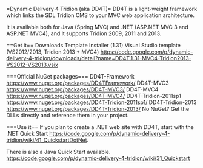 =Dynamic Delivery 4 Tridion (aka DD4T)= 
DD4T is a light-weight framework which links the SDL Tridion CMS to your MVC web application architecture.

It is available both for Java (Spring MVC) and .NET (ASP.NET MVC 3 and ASP.NET MVC4), and it supports Tridion 2009, 2011 and 2013.

==Get it==
Downloads
Template Installer (1.31) 
Visual Studio template (VS2012/2013, Tridion 2013 + MVC4) https://code.google.com/p/dynamic-delivery-4-tridion/downloads/detail?name=DD4T.1.31-MVC4-Tridion2013-VS2012-VS2013.vsix

===Official NuGet packages===
DD4T-Framework https://www.nuget.org/packages/DD4TFramework/
DD4T-MVC3 https://www.nuget.org/packages/DD4T-MVC3/
DD4T-MVC4 https://www.nuget.org/packages/DD4T-MVC4/
DD4T-Tridion-2011sp1 https://www.nuget.org/packages/DD4T-Tridion-2011sp1/
DD4T-Tridion-2013 https://www.nuget.org/packages/DD4T-Tridion-2013/
No NuGet? Get the DLLs directly and reference them in your project.

===Use it==
If you plan to create a .NET web site with DD4T, start with the .NET Quick Start https://code.google.com/p/dynamic-delivery-4-tridion/wiki/41_QuickstartDotNet.

There is also a Java Quick Start available. https://code.google.com/p/dynamic-delivery-4-tridion/wiki/31_Quickstart